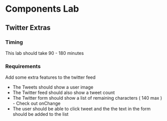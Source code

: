# Components Lab

## Twitter Extras

### Timing

This lab should take 90 - 180 minutes

### Requirements

Add some extra features to the twitter feed

* The Tweets should show a user image
* The Twitter feed should also show a tweet count
* The Twitter form should show a list of remaining characters ( 140 max ) - Check out onChange 
* The user should be able to click tweet and the the text in the form should be added to the list


